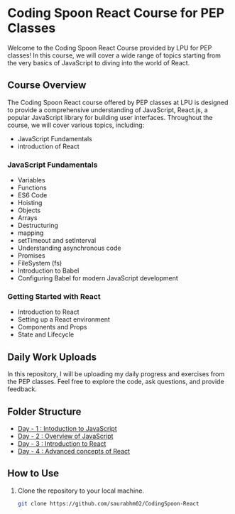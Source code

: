 # Coding Spoon React Course for PEP Classes

Welcome to the Coding Spoon React Course provided by LPU for PEP classes! In this course, we will cover a wide range of topics starting from the very basics of JavaScript to diving into the world of React.

## Course Overview

The Coding Spoon React course offered by PEP classes at LPU is designed to provide a comprehensive understanding of JavaScript, React.js, a popular JavaScript library for building user interfaces. Throughout the course, we will cover various topics, including:

- JavaScript Fundamentals
- introduction of React 

### JavaScript Fundamentals

- Variables
- Functions
- ES6 Code
- Hoisting
- Objects
- Arrays
- Destructuring
- mapping
- setTimeout and setInterval
- Understanding asynchronous code
- Promises
- FileSystem (fs)
- Introduction to Babel
- Configuring Babel for modern JavaScript development


### Getting Started with React

- Introduction to React
- Setting up a React environment
- Components and Props
- State and Lifecycle

## Daily Work Uploads

In this repository, I will be uploading my daily progress and exercises from the PEP classes. Feel free to explore the code, ask questions, and provide feedback.

## Folder Structure

- [Day - 1 : Intoduction to JavaScript](./Day%20-%2001[12Jan]/)
- [Day - 2 : Overview of JavaScript](./Day%20-%2002[13Jan]/)
- [Day - 3 : Introduction to React](./Day%20-%2003[15Jan]/)
- [Day - 4 : Advanced concepts of React](./Day%20-%2004[16Jan]/)

## How to Use

1. Clone the repository to your local machine.
   ```bash
   git clone https://github.com/saurabhm02/CodingSpoon-React

